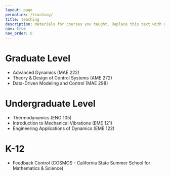 ```yaml
---
layout: page
permalink: /teaching/
title: teaching
description: Materials for courses you taught. Replace this text with your description.
nav: true
nav_order: 6
---
```


# Graduate Level
- Advanced Dynamics (MAE 222)
- Theory & Design of Control Systems (AME 272)
- Data-Driven Modeling and Control (MAE 298)

# Undergraduate Level
- Thermodynamics (ENG 105)
- Introduction  to Mechanical Vibrations (EME 121)
- Engineering Applications of Dynamics (EME 122)

# K-12
- Feedback Control (COSMOS - California State Summer School for Mathematics & Science)